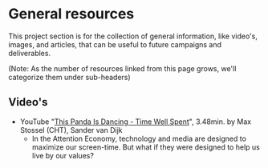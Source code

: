 # General resources

This project section is for the collection of general information, like video's, images, and articles, that can be useful to future campaigns and deliverables.

(Note: As the number of resources linked from this page grows, we'll categorize them under sub-headers)

## Video's

- YouTube "[This Panda Is Dancing - Time Well Spent](https://www.youtube.com/watch?v=tf9ZhU7zF8s)", 3.48min. by Max Stossel (CHT), Sander van Dijk
  - In the Attention Economy, technology and media are designed to maximize our screen-time. But what if they were designed to help us live by our values?